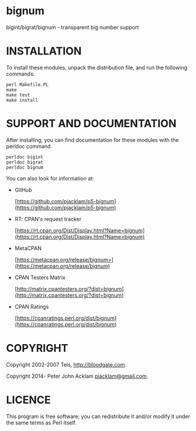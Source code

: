 # bignum

bigint/bigrat/bignum - transparent big number support

# INSTALLATION

To install these modules, unpack the distribution file, and run the following
commands:

    perl Makefile.PL
    make
    make test
    make install

# SUPPORT AND DOCUMENTATION

After installing, you can find documentation for these modules with the
perldoc command.

    perldoc bigint
    perldoc bigrat
    perldoc bignum

You can also look for information at:

- GitHub

    [https://github.com/pjacklam/p5-bignum](https://github.com/pjacklam/p5-bignum)

- RT: CPAN's request tracker

    [https://rt.cpan.org/Dist/Display.html?Name=bignum](https://rt.cpan.org/Dist/Display.html?Name=bignum)

- MetaCPAN

    [https://metacpan.org/release/bignum>](https://metacpan.org/release/bignum)

- CPAN Testers Matrix

    [http://matrix.cpantesters.org/?dist=bignum](http://matrix.cpantesters.org/?dist=bignum)

- CPAN Ratings

    [https://cpanratings.perl.org/dist/bignum](https://cpanratings.perl.org/dist/bignum)

# COPYRIGHT

Copyright 2002-2007 Tels, http://bloodgate.com.

Copyright 2014- Peter John Acklam pjacklam@gmail.com.

# LICENCE

This program is free software; you can redistribute it and/or modify it
under the same terms as Perl itself.
